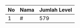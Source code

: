 | No | Nama            | Jumlah Level |
|----|-----------------|--------------|
| 1  | #    |    579        |

